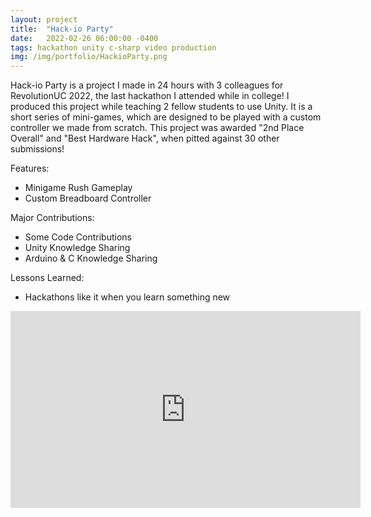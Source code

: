 ```yaml
---
layout: project
title:  "Hack-io Party"
date:   2022-02-26 06:00:00 -0400
tags: hackathon unity c-sharp video production
img: /img/portfolio/HackioParty.png
---
```


Hack-io Party is a project I made in 24 hours with 3 colleagues for RevolutionUC 2022, the last hackathon I attended while in college! I produced this project while teaching 2 fellow students to use Unity. It is a short series of mini-games, which are designed to be played with a custom controller we made from scratch. This project was awarded "2nd Place Overall" and "Best Hardware Hack", when pitted against 30 other submissions!

Features:
- Minigame Rush Gameplay
- Custom Breadboard Controller

Major Contributions:
- Some Code Contributions
- Unity Knowledge Sharing
- Arduino & C Knowledge Sharing

Lessons Learned:
- Hackathons like it when you learn something new

<iframe width="560" height="315" src="https://www.youtube.com/embed/viJ4yTMw_Fk" title="YouTube video player" frameborder="0" allow="accelerometer; autoplay; clipboard-write; encrypted-media; gyroscope; picture-in-picture; web-share" allowfullscreen></iframe>
